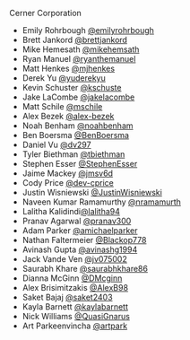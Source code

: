 Cerner Corporation

- Emily Rohrbough [@emilyrohrbough]
- Brett Jankord [@brettjankord]
- Mike Hemesath [@mikehemsath]
- Ryan Manuel [@ryanthemanuel]
- Matt Henkes [@mjhenkes]
- Derek Yu [@yuderekyu]
- Kevin Schuster [@kschuste]
- Jake LaCombe [@jakelacombe]
- Matt Schile [@mschile]
- Alex Bezek [@alex-bezek]
- Noah Benham [@noahbenham]
- Ben Boersma [@BenBoersma]
- Daniel Vu [@dv297]
- Tyler Biethman [@tbiethman]
- Stephen Esser [@StephenEsser]
- Jaime Mackey [@jmsv6d]
- Cody Price [@dev-cprice]
- Justin Wisniewski [@JustinWisniewski]
- Naveen Kumar Ramamurthy [@nramamurth]
- Lalitha Kalidindi[@lalitha94]
- Pranav Agarwal [@pranav300]
- Adam Parker [@amichaelparker]
- Nathan Faltermeier [@Blackop778]
- Avinash Gupta [@avinashg1994]
- Jack Vande Ven [@jv075002]
- Saurabh Khare [@saurabhkhare86]
- Dianna McGinn [@DMcginn]
- Alex Brisimitzakis [@AlexB98]
- Saket Bajaj [@saket2403]
- Kayla Barnett [@kaylabarnett]
- Nick Williams [@QuasiGnarus]
- Art Parkeenvincha [@artpark]

[@emilyrohrbough]: https://github.com/emilyrohrbough
[@brettjankord]: https://github.com/bjankord
[@mikehemsath]: https://github.com/mhemesath
[@ryanthemanuel]: https://github.com/ryanthemanuel
[@mjhenkes]: https://github.com/mjhenkes
[@yuderekyu]: https://github.com/yuderekyu
[@kschuste]: https://github.com/kschuste
[@jakelacombe]: https://github.com/jakelacombe
[@mschile]: https://github.com/mschile
[@alex-bezek]: https://github.com/alex-bezek
[@noahbenham]: https://github.com/noahbenham
[@BenBoersma]: https://github.com/BenBoersma
[@dv297]: https://github.com/dv297
[@tbiethman]: https://github.com/tbiethman
[@StephenEsser]: https://github.com/StephenEsser
[@jmsv6d]: https://github.com/jmsv6d
[@dev-cprice]: https://github.com/dev-cprice
[@JustinWisniewski]: https://github.com/JustinWisniewski
[@nramamurth]: https://github.com/nramamurth
[@lalitha94]: https://github.com/lalitha94
[@pranav300]: https://github.com/pranav300
[@amichaelparker]: https://github.com/amichaelparker
[@Blackop778]: https://github.com/Blackop778
[@avinashg1994]: https://github.com/avinashg1994
[@jv075002]: https://github.com/jv075002
[@saurabhkhare86]: https://github.com/SaurabhKhare86
[@DMcginn]: https://github.com/DMcginn
[@AlexB98]: https://github.com/AlexB98
[@saket2403]: https://github.com/saket2403
[@kaylabarnett]: https://github.com/kaylabarnett
[@QuasiGnarus]: https://github.com/QuasiGnarus
[@artpark]: https://github.com/artpark